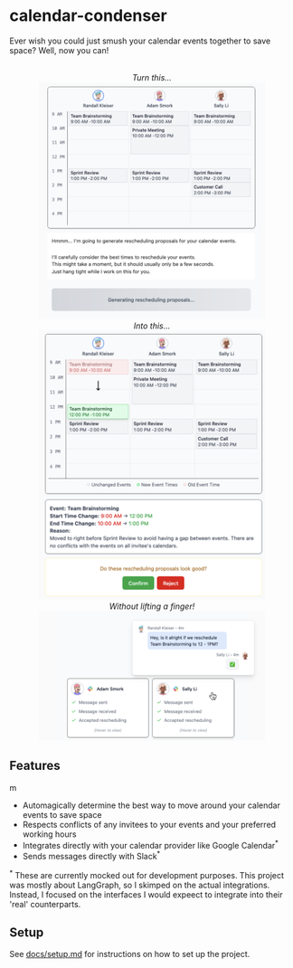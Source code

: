 # calendar-condenser

Ever wish you could just smush your calendar events together to save space? Well, now you can!

<p align="center">
    <br />
    <i>Turn this...</i>
    <br />
    <img src="./docs/assets/before-rescheduling.png" alt="Before rescheduling" width="400px" />
    <br />
    <i>Into this...</i>
    <br />
    <img src="./docs/assets/after-rescheduling.png" alt="After rescheduling" width="400px" />
    <br />
    <i>Without lifting a finger!</i>
    <br />
    <img src="./docs/assets/after-analysis.png" alt="After analysis" width="400px" />
</p>

## Features
m
- Automagically determine the best way to move around your calendar events to save space
- Respects conflicts of any invitees to your events and your preferred working hours
- Integrates directly with your calendar provider like Google Calendar<sup>*</sup>
- Sends messages directly with Slack<sup>*</sup>

<sup>*</sup> These are currently mocked out for development purposes. This project was mostly
about LangGraph, so I skimped on the actual integrations. Instead, I focused on the interfaces
I would expeect to integrate into their 'real' counterparts.

## Setup

See [docs/setup.md](docs/setup.md) for instructions on how to set up the project.
